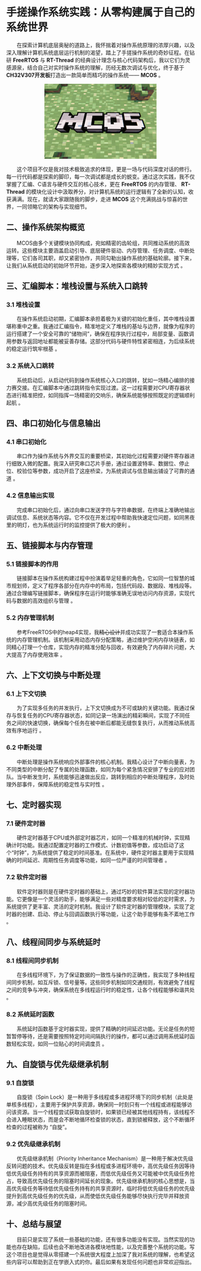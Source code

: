 # 手搓操作系统实践：从零构建属于自己的系统世界
&emsp;&emsp;在探索计算机底层奥秘的道路上，我怀揣着对操作系统原理的浓厚兴趣，以及深入理解计算机系统底层运行机制的渴望，踏上了手搓操作系统的奇妙征程。在钻研 **FreeRTOS** 与 **RT-Thread** 的经典设计理念与核心代码架构后，我以它们为灵感源泉，结合自己对实时操作系统的理解，历经无数次调试与优化，终于基于**CH32V307开发板**打造出一款简单而精巧的操作系统—— **MCOS** 。

<div align=center>
    <img src="pic/MCOS.png" alt="image" width="300" height="200">
</div>

&emsp;&emsp;这个项目不仅是我对技术极致追求的体现，更是一场与代码深度对话的修行。每一行代码都是探索的脚印，每一次调试都是成长的蜕变。通过这次实践，我不仅掌握了汇编、C语言与硬件交互的核心技术，更在 **FreeRTOS** 的内存管理、 **RT-Thread** 的模块化设计中汲取养分，对计算机系统的运行逻辑有了全新的认知，收获满满。现在，就请大家跟随我的脚步，走进 **MCOS** 这个充满挑战与惊喜的世界，一同领略它的架构与实现细节。


## 二、操作系统架构概览
&emsp;&emsp;MCOS由多个关键模块协同构成，宛如精密的齿轮组，共同推动系统的高效运转。这些模块主要涵盖启动引导、底层硬件驱动、内存管理、任务调度、中断处理等，它们各司其职，却又紧密协作，共同勾勒出操作系统的基础轮廓。接下来，让我们从系统启动的初始环节开始，逐步深入地探索各模块的精妙实现方式 。

## 三、汇编脚本：堆栈设置与系统入口跳转
### 3.1 堆栈设置
&emsp;&emsp;在操作系统启动初期，汇编脚本承担着极为关键的初始化重任，其中堆栈设置堪称重中之重。我通过汇编指令，精准地定义了堆栈的基址与边界，就像为程序的运行搭建了一个安全可靠的“储物间”，确保在程序执行过程中，局部变量、函数调用参数与返回地址都能被妥善存储。这部分代码与硬件特性紧密相连，为后续系统的稳定运行筑牢根基 。
### 3.2 系统入口跳转
&emsp;&emsp;系统启动后，从启动代码到操作系统核心入口的跳转，犹如一场精心编排的接力赛交接。在汇编脚本中通过跳转指令实现过渡。这一过程需要对CPU寄存器状态进行精准把控，如同指挥一场精密的交响乐，确保系统能够按照既定的逻辑顺利起航 。

## 四、串口初始化与信息输出
### 4.1 串口初始化
&emsp;&emsp;串口作为操作系统与外界交互的重要桥梁，其初始化过程需要对硬件寄存器进行细致入微的配置。我深入研究串口芯片手册，通过设置波特率、数据位、停止位、校验位等参数，成功开启了这座桥梁，为系统调试与信息输出铺设了可靠的通道 。
### 4.2 信息输出实现
&emsp;&emsp;完成串口初始化后，通过向串口发送字符与字符串数据，在终端上准确地输出调试信息、系统状态等内容。它不仅在开发过程中帮助我快速定位问题，如同黑夜里的明灯，也为系统运行时的监控提供了极大的便利 。

## 五、链接脚本与内存管理
### 5.1 链接脚本的作用
&emsp;&emsp;链接脚本在操作系统构建过程中扮演着举足轻重的角色，它如同一位智慧的城市规划师，定义了程序各部分在内存中的布局，包括代码段、数据段、堆栈段等。通过合理编写链接脚本，确保程序在运行时能够准确无误地访问内存资源，实现代码与数据的高效组织与管理 。
### 5.2 内存管理机制
&emsp;&emsp;参考FreeRTOS中的heap4实现，我~~精心设计~~并成功实现了一套适合本操作系统的内存管理机制。该机制采用动态内存分配策略，通过维护空闲内存块链表，如同精心打理一个仓库，实现内存的精准分配与回收，有效避免了内存碎片问题，大大提高了内存使用效率 。

## 六、上下文切换与中断处理
### 6.1 上下文切换
&emsp;&emsp;为了实现多任务的并发执行，上下文切换成为不可或缺的关键功能。我通过保存与恢复任务的CPU寄存器状态，如同记录一场演出的精彩瞬间，实现了不同任务之间的快速切换，确保每个任务在被中断后都能无缝恢复执行，从而推动系统高效有序地运行 。
### 6.2 中断处理
&emsp;&emsp;中断处理是操作系统响应外部事件的核心机制。我精心设计了中断向量表，为不同类型的中断分配了专属的处理函数，如同为每个紧急情况安排了专业的应对团队。当中断发生时，系统能够迅速做出反应，跳转到相应的中断处理程序，及时处理外部事件，保障系统的稳定性与实时性 。

## 七、定时器实现
### 7.1 硬件定时器
&emsp;&emsp;硬件定时器基于CPU或外部定时器芯片，如同一个精准的机械时钟，实现精确计时功能。我通过配置定时器的工作模式、计数初值等参数，成功启动了这个“时钟”，为系统提供了稳定的时间基准。在系统中，硬件定时器主要用于实现精确的时间延迟、周期性任务调度等功能，如同一位严谨的时间管理者 。
### 7.2 软件定时器
&emsp;&emsp;软件定时器则是在硬件定时器的基础上，通过巧妙的软件算法实现的定时器功能。它更像是一个灵活的助手，能够满足一些对精度要求相对较低的定时需求，为系统提供了更丰富、灵活的定时机制。我设计了软件定时器的管理模块，实现了定时器的创建、启动、停止与回调函数执行等功能，让这个助手能够有条不紊地工作 。

## 八、线程间同步与系统延时
### 8.1 线程间同步机制
&emsp;&emsp;在多线程环境下，为了保证数据的一致性与操作的正确性，我实现了多种线程间同步机制，如互斥锁、信号量等。这些同步机制如同交通规则，有效避免了线程之间的竞争与冲突，确保系统在多线程运行时的稳定性，让各个线程能够和谐共处 。
### 8.2 系统延时函数
&emsp;&emsp;系统延时函数基于定时器实现，提供了精确的时间延迟功能。无论是任务的短暂暂停等待，还是需要按照特定时间间隔执行的操作，都可以通过调用系统延时函数轻松实现，如同一位贴心的时间调度员 。

## 九、自旋锁与优先级继承机制
### 9.1 自旋锁
&emsp;&emsp;自旋锁（Spin Lock）是一种用于多线程或多进程环境下的同步机制（此处是单核多线程），主要用于保护共享资源，确保同一时刻只有一个线程或进程能够访问该资源。当一个线程尝试获取自旋锁时，如果锁已经被其他线程持有，该线程不会进入睡眠状态，而是会不断地循环检查锁的状态，直到锁被释放，这个不断循环检查的过程被称为 “自旋”。

### 9.2 优先级继承机制
&emsp;&emsp;优先级继承机制（Priority Inheritance Mechanism）是一种用于解决优先级反转问题的技术。优先级反转是指在多线程或多进程环境中，高优先级任务因等待低优先级任务持有的共享资源而被阻塞，而低优先级任务又可能被中优先级任务抢占，导致高优先级任务的阻塞时间延长的现象。优先级继承机制的核心思想是，当高优先级任务等待低优先级任务持有的共享资源时，临时将低优先级任务的优先级提升到高优先级任务的优先级，从而使低优先级任务能够尽快执行完毕并释放资源，减少高优先级任务的阻塞时间。

## 十、总结与展望
&emsp;&emsp;目前只是实现了系统一些基础的功能，还有很多功能没有实现。当然实现的功能也存在缺陷，后续也会不断地改进各模块地性能，以及完善整个系统的功能。写这个项目也是觉得从零搭建一个系统很大程度上加深了我对系统的理解，也希望这些内容可以帮助到正在学嵌入式的你。最后如果有发现任何问题也非常欢迎指出。